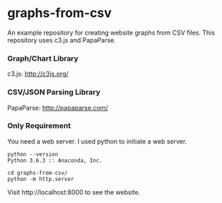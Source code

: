 # graphs-from-csv

An example repository for creating website graphs from CSV files. This repository uses c3.js and PapaParse.

### Graph/Chart Library
c3.js: http://c3js.org/

### CSV/JSON Parsing Library
PapaParse: http://papaparse.com/

### Only Requirement
You need a web server. I used python to initiate a web server.

```
python --version
Python 3.6.3 :: Anaconda, Inc.
```

```
cd graphs-from-csv/
python -m http.server
```

Visit http://localhost:8000 to see the website.

